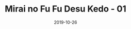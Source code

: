 ---
layout: post
title:  "Mirai no Fu Fu Desu Kedo - 01"
date:   2019-10-26
excerpt: "Gay Level: >9000"
tags: ["miraifuufu", "yuri", "romance", "serial"]
image: "https://cdn.discordapp.com/attachments/628181186417524742/637505513705439233/miraifuufu01_0023.jpg"
---